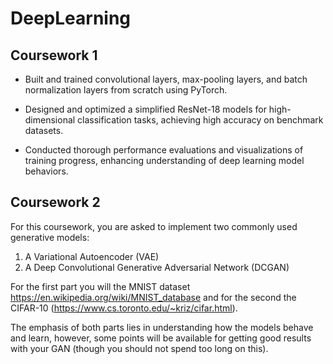 # DeepLearning

## Coursework 1
- Built and trained convolutional layers, max-pooling layers, and batch normalization layers from scratch using PyTorch.

- Designed and optimized a simplified ResNet-18 models for high-dimensional classification tasks, achieving high accuracy on benchmark datasets.

- Conducted thorough performance evaluations and visualizations of training progress, enhancing understanding of deep learning model behaviors.

## Coursework 2
For this coursework, you are asked to implement two commonly used generative models:
1. A Variational Autoencoder (VAE)
2. A Deep Convolutional Generative Adversarial Network (DCGAN)

For the first part you will the MNIST dataset https://en.wikipedia.org/wiki/MNIST_database and
for the second the CIFAR-10 (https://www.cs.toronto.edu/~kriz/cifar.html).


The emphasis of both parts lies in understanding how the models behave and learn, however,
some points will be available for getting good results with your GAN (though you should not
spend too long on this).
